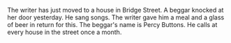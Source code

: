 The writer has just moved to a house in Bridge Street.
A beggar knocked at her door yesterday. He sang songs. The writer gave him a meal
and a glass of beer in return for this. The beggar's name is Percy Buttons.
He calls at every house in the street once a month.
